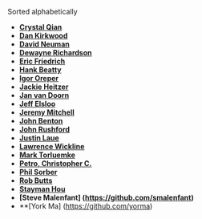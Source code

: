 Sorted alphabetically

* **[Crystal Qian](https://github.com/cjqian)**
* **[Dan Kirkwood](https://github.com/dangogh)**
* **[David Neuman](https://github.com/dneuman64)**
* **[Dewayne Richardson](https://github.com/dewrich)**
* **[Eric Friedrich](https://github.com/limited)**
* **[Hank Beatty](https://github.com/hbeatty)**
* **[Igor Oreper](https://github.com/ioreper)**
* **[Jackie Heitzer](https://github.com/jheitz200)**
* **[Jan van Doorn](https://github.com/knutsel)**
* **[Jeff Elsloo](https://github.com/elsloo)**
* **[Jeremy Mitchell](https://github.com/mitchell852)**
* **[John Benton](https://github.com/evergreentech)**
* **[John Rushford](https://github.com/jrushf1239k)**
* **[Justin Laue](https://github.com/fp-x)**
* **[Lawrence Wickline](https://github.com/lwickline)**
* **[Mark Torluemke](https://github.com/mtorluemke)**
* **[Petro, Christopher C.](https://github.com/petrocc)**
* **[Phil Sorber](https://github.com/PSUdaemon)**
* **[Rob Butts](https://github.com/robert-butts)**
* **[Stayman Hou](https://github.com/Vuuo)**
* **[Steve Malenfant] (https://github.com/smalenfant)**
* **[York Ma] (https://github.com/yorma)
